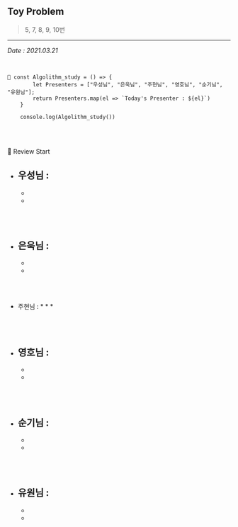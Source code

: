 ## Toy Problem

> 5, 7, 8, 9, 10번

---

_Date : 2021.03.21_

<br/>

```
📌 const Algolithm_study = () => {
        let Presenters = ["우성님", "은욱님", "주현님", "영호님", "순기님", "유원님"];
        return Presenters.map(el => `Today's Presenter : ${el}`)
    }

    console.log(Algolithm_study())
```

<br/>
<br/>

🙌 Review Start

- 우성님 :
  -
  -
  -

<br/>
<br/>

- 은욱님 :
  -
  -
  -

<br/>
<br/>
  
* 주현님 : 
  *
  *
  *

<br/>
<br/>

- 영호님 :
  -
  -
  -

<br/>
<br/>

- 순기님 :
  -
  -
  -

<br/>
<br/>

- 유원님 :
  -
  -
  -
